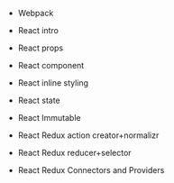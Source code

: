 * Webpack

* React intro 

* React props

* React component

* React inline styling

* React state

* React Immutable

* React Redux action creator+normalizr

* React Redux reducer+selector

* React Redux Connectors and Providers
 
 
